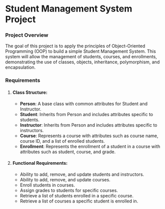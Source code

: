 # Student Management System Project

### Project Overview
The goal of this project is to apply the principles of Object-Oriented Programming (OOP) to build a simple Student Management System. This system will allow the management of students, courses, and enrollments, demonstrating the use of classes, objects, inheritance, polymorphism, and encapsulation.

### Requirements
1. #### Class Structure:
    * **Person**: A base class with common attributes for Student and Instructor.
    * **Student**: Inherits from Person and includes attributes specific to students.
    * **Instructor**: Inherits from Person and includes attributes specific to instructors.
    * **Course**: Represents a course with attributes such as course name, course ID, and a list of enrolled students.
    * **Enrollment**: Represents the enrollment of a student in a course with attributes such as student, course, and grade.

2. #### Functional Requirements:
    * Ability to add, remove, and update students and instructors.
    * Ability to add, remove, and update courses.
    * Enroll students in courses.
    * Assign grades to students for specific courses.
    * Retrieve a list of students enrolled in a specific course.
    * Retrieve a list of courses a specific student is enrolled in.
